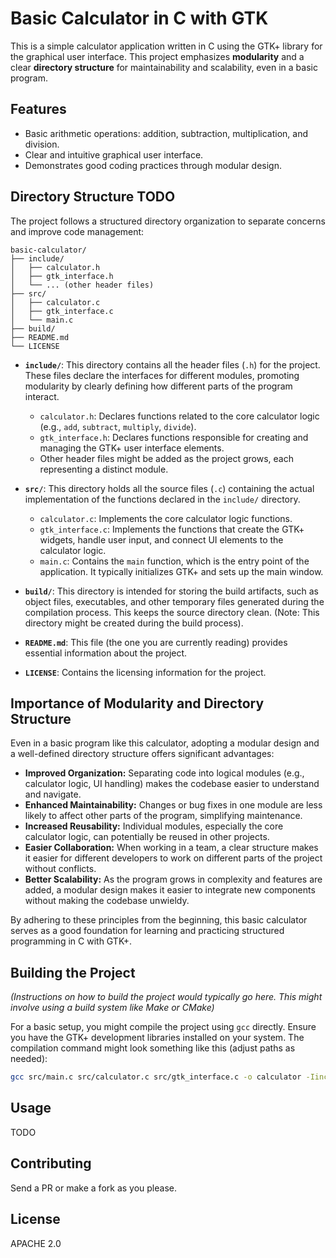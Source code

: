 # Basic Calculator in C with GTK

This is a simple calculator application written in C using the GTK+ library for the graphical user interface. This project emphasizes **modularity** and a clear **directory structure** for maintainability and scalability, even in a basic program.

## Features

* Basic arithmetic operations: addition, subtraction, multiplication, and division.
* Clear and intuitive graphical user interface.
* Demonstrates good coding practices through modular design.

## Directory Structure TODO

The project follows a structured directory organization to separate concerns and improve code management:

```
basic-calculator/
├── include/
│   ├── calculator.h
│   ├── gtk_interface.h
│   └── ... (other header files)
├── src/
│   ├── calculator.c
│   ├── gtk_interface.c
│   └── main.c
├── build/
├── README.md
└── LICENSE
```

* **`include/`**: This directory contains all the header files (`.h`) for the project. These files declare the interfaces for different modules, promoting modularity by clearly defining how different parts of the program interact.
    * `calculator.h`: Declares functions related to the core calculator logic (e.g., `add`, `subtract`, `multiply`, `divide`).
    * `gtk_interface.h`: Declares functions responsible for creating and managing the GTK+ user interface elements.
    * Other header files might be added as the project grows, each representing a distinct module.

* **`src/`**: This directory holds all the source files (`.c`) containing the actual implementation of the functions declared in the `include/` directory.
    * `calculator.c`: Implements the core calculator logic functions.
    * `gtk_interface.c`: Implements the functions that create the GTK+ widgets, handle user input, and connect UI elements to the calculator logic.
    * `main.c`: Contains the `main` function, which is the entry point of the application. It typically initializes GTK+ and sets up the main window.

* **`build/`**: This directory is intended for storing the build artifacts, such as object files, executables, and other temporary files generated during the compilation process. This keeps the source directory clean. (Note: This directory might be created during the build process).

* **`README.md`**: This file (the one you are currently reading) provides essential information about the project.

* **`LICENSE`**: Contains the licensing information for the project.

## Importance of Modularity and Directory Structure

Even in a basic program like this calculator, adopting a modular design and a well-defined directory structure offers significant advantages:

* **Improved Organization:** Separating code into logical modules (e.g., calculator logic, UI handling) makes the codebase easier to understand and navigate.
* **Enhanced Maintainability:** Changes or bug fixes in one module are less likely to affect other parts of the program, simplifying maintenance.
* **Increased Reusability:** Individual modules, especially the core calculator logic, can potentially be reused in other projects.
* **Easier Collaboration:** When working in a team, a clear structure makes it easier for different developers to work on different parts of the project without conflicts.
* **Better Scalability:** As the program grows in complexity and features are added, a modular design makes it easier to integrate new components without making the codebase unwieldy.

By adhering to these principles from the beginning, this basic calculator serves as a good foundation for learning and practicing structured programming in C with GTK+.

## Building the Project

*(Instructions on how to build the project would typically go here. This might involve using a build system like Make or CMake)*

For a basic setup, you might compile the project using `gcc` directly. Ensure you have the GTK+ development libraries installed on your system. The compilation command might look something like this (adjust paths as needed):

```bash
gcc src/main.c src/calculator.c src/gtk_interface.c -o calculator -Iinclude `pkg-config --cflags gtk+-3.0` `pkg-config --libs gtk+-3.0`
```

## Usage

TODO

## Contributing

Send a PR or make a fork as you please.

## License

APACHE 2.0

```
